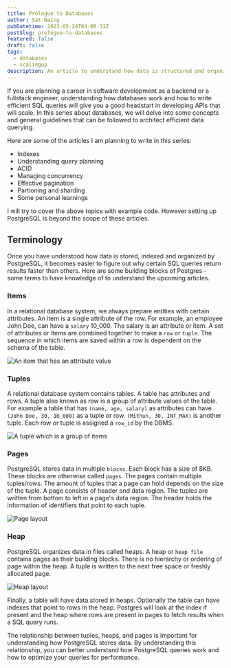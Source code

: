 ```yaml
---
title: Prologue to Databases
author: Sat Naing
pubDatetime: 2023-05-24T04:06:31Z
postSlug: prologue-to-databases
featured: false
draft: false
tags:
  - databases
  - scalingup
description: An article to understand how data is structured and organized in the databases. We will be focussing on PostgreSQL.
---
```


If you are planning a career in software development as a backend or a fullstack engineer, understanding how databases work and how to write efficient SQL queries will give you a good headstart in developing APIs that will scale. In this series about databases, we will delve into some concepts and general guidelines that can be followed to architect efficient data querying.

Here are some of the articles I am planning to write in this series:

- Indexes
- Understanding query planning
- ACID
- Managing concurrency
- Effective pagination
- Partioning and sharding
- Some personal learnings

I will try to cover the above topics with example code.
However setting up PostgreSQL is beyond the scope of these articles.

## Terminology

Once you have understood how data is stored, indexed and organized by PostgreSQL, it becomes easier to figure out why certain SQL queries return results faster than others.
Here are some building blocks of Postgres - some terms to have knowledge of to understand the upcoming articles.

### Items

In a relational database system, we always prepare entities with certain attributes.
An item is a single attribute of the row. For example, an employee John Doe, can have a `salary` 10_000.
The salary is an attribute or item. A set of attributes or items are combined together to make a `row` or `tuple`.
The sequence in which items are saved within a row is dependent on the schema of the table.

![An item that has an attribute value](/assets/db/item.png "An item that has an attribute value")

### Tuples

A relational database system contains tables. A table has attributes and rows. A tuple also known as row is a group of attribute values of the table.
For example a table that has `(name, age, salary)` as attributes can have `(John Doe, 30, 10_000)` as a tuple or row.
`(Mithun, 30, INT_MAX)` is another tuple.
Each row or tuple is assigned a `row_id` by the DBMS.

![A tuple which is a group of items](/assets/db/tuple.png "A tuple which is a group of items")

### Pages

PostgreSQL stores data in multiple `blocks`. Each block has a size of 8KB.
These blocks are otherwise called `pages`. The pages contain multiple tuples/rows.
The amount of tuples that a page can hold depends on the size of the tuple.
A page consists of header and data region.
The tuples are written from bottom to left in a page's data region.
The header holds the information of identifiers that point to each tuple.

![Page layout](/assets/db/page.png "Page layout")

### Heap

PostgreSQL organizes data in files called heaps.
A heap or `heap file` contains pages as their building blocks.
There is no hierarchy or ordering of page within the heap. A tuple is written to the next free space or freshly allocated page.

![Heap layout](/assets/db/heap.png "Heap layout")

Finally, a table will have data stored in heaps. Optionally the table can have indexes that point to rows in the heap.
Postgres will look at the index if present and the heap where rows are present in pages to fetch results when a SQL query runs.

The relationship between tuples, heaps, and pages is important for understanding how PostgreSQL stores data.
By understanding this relationship, you can better understand how PostgreSQL queries work and how to optimize your queries for performance.
